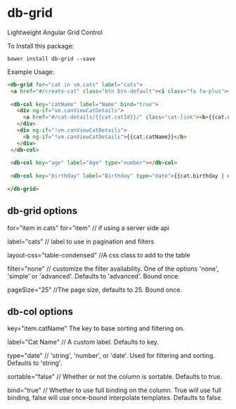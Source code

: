 db-grid
====================

Lightweight Angular Grid Control

To Install this package:

    bower install db-grid --save


Example Usage:

```html
<db-grid for="cat in vm.cats" label="cats">
 <a href="#/create-cat" class="btn btn-default"><i class="fa fa-plus"></i> Add Cat</a>
   
 <db-col key="catName" label="Name" bind="true">
   <div ng-if="vm.canViewCatDetails">
     <a href="#/cat-details/{{cat.catId}}/" class="cat-link"><b>{{cat.catName}}</b></a>
   </div>
   <div ng-if="!vm.canViewCatDetails">
     <b ng-if="!vm.canViewCatDetails">{{cat.catName}}</b>
   </div>
 </db-col>
    
 <db-col key="age" label="Age" type="number"></db-col>
    
 <db-col key="birthday" label="Birthday" type="date">{{cat.birthday | date: 'M/d/yyyy'}}</db-col>
    
</db-grid>
```

db-grid options
-------------------

for="item in cats"
for="item" // if using a server side api

label="cats"  // label to use in pagination and filters

layout-css="table-condensed" //A css class to add to the table

filter="none"  // customize the filter availability. One of the options 'none', 'simple' or 'advanced'. Defaults to 'advanced'. Bound once.

pageSize="25"  //The page size, defaults to 25. Bound once.

db-col options
-------------------

key="item.catName" The key to base sorting and filtering on.

label="Cat Name" // A custom label. Defaults to key.

type="date" // 'string', 'number', or 'date'. Used for filtering and sorting. Defaults to 'string'.

sortable="false" // Whether or not the column is sortable. Defaults to true.

bind="true" // Whether to use full binding on the column. True will use full binding, false will use once-bound interpolate templates. Defaults to false.